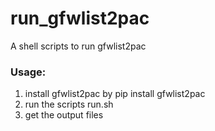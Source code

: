 # run_gfwlist2pac
A shell scripts to run gfwlist2pac

### Usage:

1. install gfwlist2pac by pip install gfwlist2pac
2. run the scripts run.sh
3. get the output files
